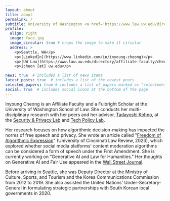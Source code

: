 ```yaml
---
layout: about
title: about
permalink: /
subtitle: University of Washington <a href='https://www.law.uw.edu/directory/affiliate-faculty/cheong-inyoung'>School of Law</a>. <a href='https://seclab.cs.washington.edu/people/'>Security & Privacy Lab</a>. <a href='https://techpolicylab.uw.edu/about/#our-people'>Tech Policy Lab</a>.
profile:
  align: right
  image: face.jpg
  image_circular: true # crops the image to make it circular
  address: >
    <p>Seattle, WA</p>
    <p>[LinkedIn](https://www.linkedin.com/in/inyoung-cheong)</p>
    <p>[UW Law](https://www.law.uw.edu/directory/affiliate-faculty/cheong-inyoung)</p>
    <p>icheon [at] uw.edu</p>

news: true  # includes a list of news items
latest_posts: true  # includes a list of the newest posts
selected_papers: true # includes a list of papers marked as "selected={true}"
social: true  # includes social icons at the bottom of the page
---
```



Inyoung Cheong is an Affiliate Faculty and a Fulbright Scholar at the University of Washington School of Law. She conducts her multi-disciplinary research with her peers and her advisor, [Tadayoshi Kohno](https://homes.cs.washington.edu/~yoshi/), at the [Security & Privacy Lab](https://seclab.cs.washington.edu/people/) and [Tech Policy Lab](https://techpolicylab.uw.edu/about/#our-people).

Her research focuses on how algorithmic decision-making has impacted the norms of free speech and privacy. She wrote an article called "[Freedom of Algorithmic Expression](https://scholarship.law.uc.edu/uclr/vol91/iss3/2/)" (University of Cincinnati Law Review, 2023), which explored whether social media platforms' content moderation algorithms can be considered a form of speech under the First Amendment. She is currently working on "Generative AI and Law for Humanities." Her thoughts on Generative AI and Fair Use appeared in the [Wall Street Journal](https://www.wsj.com/amp/articles/ai-chatgpt-dall-e-microsoft-rutkowski-github-artificial-intelligence-11675466857?mod=latest_headlines).

Before arriving in Seattle, she was Deputy Director at the Ministry of Culture, Sports, and Tourism and the Korea Communications Commission from 2012 to 2019. She also assisted the United Nations' Under-Secretary-General in formulating strategic partnerships with South Korean local governments in 2020.